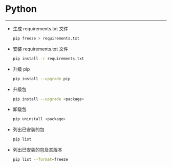 # Python
---

- 生成 requirements.txt 文件
   ```bash
   pip freeze > requirements.txt
   ```

- 安装 requirements.txt 文件
   ```bash
   pip install -r requirements.txt
   ```

- 升级 pip
   ```bash
   pip install --upgrade pip
   ```

- 升级包
   ```bash
   pip install --upgrade <package>
   ```

- 卸载包
   ```bash
   pip uninstall <package>
   ```

- 列出已安装的包
   ```bash
   pip list
   ```

- 列出已安装的包及其版本
   ```bash
   pip list --format=freeze
   ```
